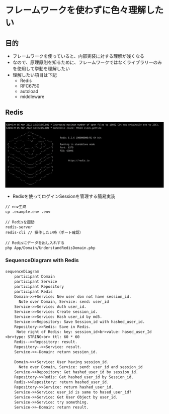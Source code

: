 # フレームワークを使わずに色々理解したい

## 目的

- フレームワークを使っていると、内部実装に対する理解が浅くなる
- なので、原理原則を知るために、フレームワークではなくライブラリーのみを使用して挙動を理解したい
- 理解したい項目は下記
  - Redis
  - RFC6750
  - autoload
  - middleware

## Redis

<img src="static/img/redis_img.png">

 - Redisを使ってログインSessionを管理する簡易実装

```
// env生成
cp .example.env .env

// Redisを起動
redis-server
redis-cli // 操作したい時（ポート確認）

// Redisにデータを出し入れする
php App/Domain/UnderstandRedisDomain.php
```

### SequenceDiagram with Redis

```mermaid
sequenceDiagram
    participant Domain
    participant Service
    participant Repository
    participant Redis
    Domain->>+Service: New user don not have session_id. 
      Note over Domain, Service: send: user_id
    Service->>Service: Auth user_id.
    Service->>Service: Create session_id.
    Service->>Service: Hash user_id by md5.
    Service->>Repository: Save Session_id with hashed_user_id.
    Repository->>Redis: Save in Redis.
     Note right of Redis: key: session_id<br>value: hased_user_Id <br>type: STRING<br> ttl: 60 * 60
    Redis-->>Repository: result.
    Repository-->>Service: result.
    Service->>-Domain: return session_id.

    Domain->>+Service: User having session_id.
      Note over Domain, Service: send: user_id and session_id
    Service->>Repository: Get hashed_user_id by session_id.
    Repository->>Redis: Get hashed_user_id by Session_id.
    Redis->>Repository: return hashed_user_id.
    Repository->>Service: return hashed_user_id.
    Service->>Service: user_id is same to hased_user_id?
    Service->>Service: Get User Object by user_id.
    Service->>Service: try something.
    Service->>-Domain: return result.
```